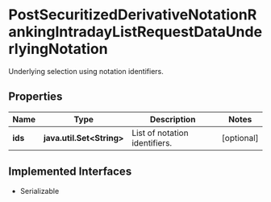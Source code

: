 

# PostSecuritizedDerivativeNotationRankingIntradayListRequestDataUnderlyingNotation

Underlying selection using notation identifiers.

## Properties

Name | Type | Description | Notes
------------ | ------------- | ------------- | -------------
**ids** | **java.util.Set&lt;String&gt;** | List of notation identifiers. |  [optional]


## Implemented Interfaces

* Serializable



